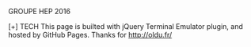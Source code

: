 
GROUPE HEP 2016

[+] TECH
This page is builted with jQuery Terminal Emulator plugin, and hosted by GitHub Pages.
Thanks for http://oldu.fr/
